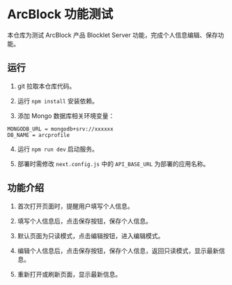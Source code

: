 # ArcBlock 功能测试

本仓库为测试 ArcBlock 产品  Blocklet Server 功能，完成个人信息编辑、保存功能。

## 运行

1. git 拉取本仓库代码。

2. 运行 `npm install` 安装依赖。

3. 添加 Mongo 数据库相关环境变量：

```
MONGODB_URL = mongodb+srv://xxxxxx
DB_NAME = arcprofile
```

4. 运行 `npm run dev` 启动服务。

5. 部署时需修改 `next.config.js` 中的 `API_BASE_URL` 为部署的应用名称。


## 功能介绍

1. 首次打开页面时，提醒用户填写个人信息。

2. 填写个人信息后，点击保存按钮，保存个人信息。

3. 默认页面为只读模式，点击编辑按钮，进入编辑模式。

4. 编辑个人信息后，点击保存按钮，保存个人信息，返回只读模式，显示最新信息。

5. 重新打开或刷新页面，显示最新信息。
